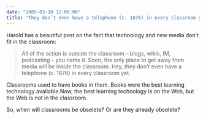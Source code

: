 ```yaml
---
date: "2005-03-18 12:00:00"
title: "They don´t even have a telephone (c. 1876) in every classroom yet"
---
```




Harold has a beautiful post on the fact that technology and new media don&rsquo;t fit in the classroom:

>All of the action is outside the classroom &#8211; blogs, wikis, IM, podcasting &#8211; you name it. Soon, the only place to get away from media will be inside the classroom. Hey, they don&rsquo;t even have a telephone (c. 1876) in every classroom yet.



Classrooms used to have books in them. Books were the best learning technology available.Now, the best learning technology is on the Web, but the Web is not in the classroom.

So, when will classrooms be obselete? Or are they already obselete?


